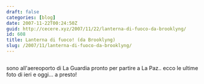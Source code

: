```yaml
---
draft: false
categories: [blog]
date: 2007-11-22T00:24:50Z
guid: http://cecere.xyz/2007/11/22/lanterna-di-fuoco-da-brooklyng/
id: 608
title: Lanterna di fuoco! (da Brooklyng)
slug: /2007/11/lanterna-di-fuoco-da-brooklyng/
---
```


<div>
  <a href="http://www.flickr.com/photos/krur/2052961067/" title="photo sharing"><img src="http://farm3.static.flickr.com/2004/2052961067_07197746d4.jpg" alt="" /></a>
</div>

sono all'aereoporto di La Guardia pronto per partire a La Paz.. ecco le ultime foto di ieri e oggi… a presto!